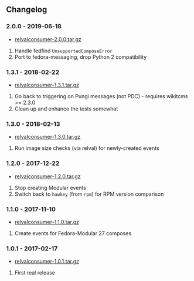 ## Changelog

### 2.0.0 - 2019-06-18

*   [relvalconsumer-2.0.0.tar.gz](https://files.pythonhosted.org/packages/source/a/relvalconsumer/relvalconsumer-2.0.0.tar.gz)

1.  Handle fedfind `UnsupportedComposeError`
2.  Port to fedora-messaging, drop Python 2 compatibility

### 1.3.1 - 2018-02-22

*   [relvalconsumer-1.3.1.tar.gz](https://files.pythonhosted.org/packages/source/a/relvalconsumer/relvalconsumer-1.3.1.tar.gz)

1.  Go back to triggering on Pungi messages (not PDC) - requires wikitcms >= 2.3.0
2.  Clean up and enhance the tests somewhat

### 1.3.0 - 2018-02-13

*   [relvalconsumer-1.3.0.tar.gz](https://files.pythonhosted.org/packages/source/a/relvalconsumer/relvalconsumer-1.3.0.tar.gz)

1.  Run image size checks (via relval) for newly-created events

### 1.2.0 - 2017-12-22

*   [relvalconsumer-1.2.0.tar.gz](https://files.pythonhosted.org/packages/source/a/relvalconsumer/relvalconsumer-1.2.0.tar.gz)

1.  Stop creating Modular events
2.  Switch back to `hawkey` (from `rpm`) for RPM version comparison

### 1.1.0 - 2017-11-10

*   [relvalconsumer-1.1.0.tar.gz](https://files.pythonhosted.org/packages/source/a/relvalconsumer/relvalconsumer-1.1.0.tar.gz)

1.  Create events for Fedora-Modular 27 composes

### 1.0.1 - 2017-02-17

*   [relvalconsumer-1.0.1.tar.gz](https://files.pythonhosted.org/packages/source/a/relvalconsumer/relvalconsumer-1.0.1.tar.gz)

1.  First real release

